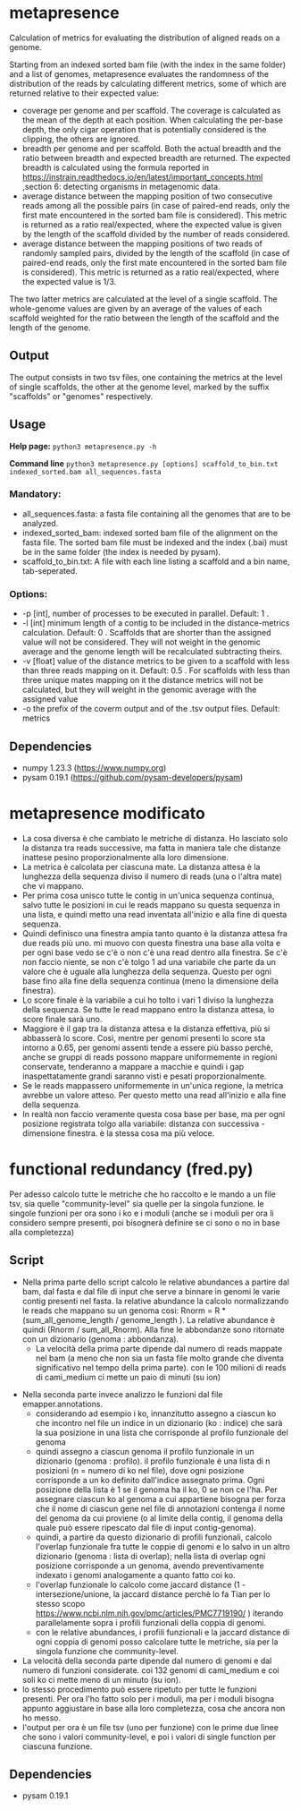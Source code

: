 # metapresence
Calculation of metrics for evaluating the distribution of aligned reads on a genome.

Starting from an indexed sorted bam file (with the index in the same folder) and a list of genomes, metapresence evaluates the randomness of the distribution of the reads by calculating different metrics, some of which are returned relative to their expected value:
- coverage per genome and per scaffold. The coverage is calculated as the mean of the depth at each position. When calculating the per-base depth, the only cigar operation that is potentially considered is the clipping, the others are ignored.
- breadth per genome and per scaffold.  Both the actual breadth and the ratio between breadth and expected breadth are returned. The expected breadth is calculated using the formula reported in https://instrain.readthedocs.io/en/latest/important_concepts.html ,section 6: detecting organisms in metagenomic data.
- average distance between the mapping position of two consecutive reads among all the possible pairs (in case of paired-end reads, only the first mate encountered in the sorted bam file is considered). This metric is returned as a ratio real/expected, where the expected value is given by the length of the scaffold divided by the number of reads considered.
- average distance between the mapping positions of two reads of randomly sampled pairs, divided by the length of the scaffold (in case of paired-end reads, only the first mate encountered in the sorted bam file is considered). This metric is returned as a ratio real/expected, where the expected value is 1/3.

The two latter metrics are calculated at the level of a single scaffold. The whole-genome values are given by an average of the values of each scaffold weighted for the ratio between the length of the scaffold and the length of the genome.

## Output

The output consists in two tsv files, one containing the metrics at the level of single scaffolds, the other at the genome level, marked by the suffix "scaffolds" or "genomes" respectively.

## Usage
**Help page:**
  `python3 metapresence.py -h`
  
**Command line**
   `python3 metapresence.py [options] scaffold_to_bin.txt indexed_sorted.bam all_sequences.fasta`

### Mandatory:
- all_sequences.fasta: a fasta file containing all the genomes that are to be analyzed.
- indexed_sorted_bam: indexed sorted bam file of the alignment on the fasta file. The sorted bam file must be indexed and the index (.bai) must be in the same
  folder (the index is needed by pysam). 
- scaffold_to_bin.txt: A file with each line listing a scaffold and a bin name, tab-seperated. 

### Options:
- -p [int], number of processes to be executed in parallel. Default: 1 .
- -l [int] minimum length of a contig to be included in the distance-metrics calculation. Default: 0 .
  Scaffolds that are shorter than the assigned value will not be considered. They will not weight in the genomic average and the genome length will be recalculated
  subtracting theirs.
- -v [float] value of the distance metrics to be given to a scaffold with less than three reads mapping on it. Default: 0.5 .
  For scaffolds with less than three unique mates mapping on it the distance metrics will not be calculated, but they will weight in the genomic average with the
  assigned value
- -o the prefix of the coverm output and of the .tsv output files. Default: metrics

## Dependencies
- numpy 1.23.3 (https://www.numpy.org)
- pysam 0.19.1 (https://github.com/pysam-developers/pysam)

# metapresence modificato
- La cosa diversa è che cambiato le metriche di distanza. Ho lasciato solo la distanza tra reads successive, ma fatta in maniera tale che distanze inattese pesino proporzionalmente alla loro dimensione.
- La metrica è calcolata per ciascuna mate. La distanza attesa è la lunghezza della sequenza diviso il numero di reads (una o l'altra mate) che vi mappano.
- Per prima cosa unisco tutte le contig in un'unica sequenza continua, salvo tutte le posizioni in cui le reads mappano su questa sequenza in una lista, e quindi metto una read inventata all'inizio e alla fine di questa sequenza.
- Quindi definisco una finestra ampia tanto quanto è la distanza attesa fra due reads più uno. mi muovo con questa finestra una base alla volta e per ogni base vedo se c'è o non c'è una read dentro alla finestra. Se c'è non faccio niente, se non c'è tolgo 1 ad una variabile che parte da un valore che è uguale alla lunghezza della sequenza. Questo per ogni base fino alla fine della sequenza continua (meno la dimensione della finestra).
- Lo score finale è la variabile a cui ho tolto i vari 1 diviso la lunghezza della sequenza. Se tutte le read mappano entro la distanza attesa, lo score finale sarà uno.
- Maggiore è il gap tra la distanza attesa e la distanza effettiva, più si abbasserà lo score. Così, mentre per genomi presenti lo score sta intorno a 0.65, per genomi assenti tende a essere più basso perchè, anche se gruppi di reads possono mappare uniformemente in regioni conservate, tenderanno a mappare a macchie e quindi i gap inaspettatamente grandi saranno visti e pesati proporzionalmente.
- Se le reads mappassero uniformemente in un'unica regione, la metrica avrebbe un valore atteso. Per questo metto una read all'inizio e alla fine della sequenza.
- In realtà non faccio veramente questa cosa base per base, ma per ogni posizione registrata tolgo alla variabile: distanza con successiva - dimensione finestra. è la stessa cosa ma più veloce.



# functional redundancy (fred.py)
Per adesso calcolo tutte le metriche che ho raccolto e le mando a un file tsv, sia quelle "community-level" sia quelle per la singola funzione. le singole funzioni per ora sono i ko e i moduli (anche se i moduli per ora li considero sempre presenti, poi bisognerà definire se ci sono o no in base alla completezza)
## Script
* Nella prima parte dello script calcolo le relative abundances a partire dal bam, dal fasta e dal file di input che serve a binnare in genomi le varie contig presenti nel fasta. la relative abundance la calcolo normalizzando le reads che mappano su un genoma cosi: Rnorm = R * (sum_all_genome_length / genome_length ). La relative abundance è quindi (Rnorm / sum_all_Rnorm). Alla fine le abbondanze sono ritornate con un dizionario (genoma : abbondanza).
  * La velocità della prima parte dipende dal numero di reads mappate nel bam (a meno che non sia un fasta file molto grande che diventa significativo nel tempo della prima parte). con le 100 milioni di reads di cami_medium ci mette un paio di minuti (su ion)
- Nella seconda parte invece analizzo le funzioni dal file emapper.annotations.
  - considerando ad esempio i ko, innanzitutto assegno a ciascun ko che incontro nel file un indice in un dizionario (ko : indice) che sarà la sua posizione in una lista che corrisponde al profilo funzionale del genoma
  - quindi assegno a ciascun genoma il profilo funzionale in un dizionario (genoma : profilo). il profilo funzionale è una lista di n posizioni (n = numero di ko nel file), dove ogni posizione corrisponde a un ko definito dall'indice assegnato prima. Ogni posizione della lista è 1 se il genoma ha il ko, 0 se non ce l'ha. Per assegnare ciascun ko al genoma a cui appartiene bisogna per forza che il nome di ciascun gene nel file di annotazioni contenga il nome del genoma da cui proviene (o al limite della contig, il genoma della quale può essere ripescato dal file di input contig-genoma).
  - quindi, a partire da questo dizionario di profili funzionali, calcolo l'overlap funzionale fra tutte le coppie di genomi e lo salvo in un altro dizionario (genoma : lista di overlap); nella lista di overlap ogni posizione corrisponde a un genoma, avendo preventivamente indexato i genomi analogamente a quanto fatto coi ko.
  - l'overlap funzionale lo calcolo come jaccard distance (1 - intersezione/unione, la jaccard distance perchè lo fa Tian per lo stesso scopo https://www.ncbi.nlm.nih.gov/pmc/articles/PMC7719190/ ) iterando parallelamente sopra i profili funzionali della coppia di genomi.
  - con le relative abundances, i profili funzionali e la jaccard distance di ogni coppia di genomi posso calcolare tutte le metriche, sia per la singola funzione che community-level.
- La velocità della seconda parte dipende dal numero di genomi e dal numero di funzioni considerate. coi 132 genomi di cami_medium e coi soli ko ci mette meno di un minuto (su ion).
- lo stesso procedimento può essere ripetuto per tutte le funzioni presenti. Per ora l'ho fatto solo per i moduli, ma per i moduli bisogna appunto aggiustare in base alla loro completezza, cosa che ancora non ho messo.
- l'output per ora è un file tsv (uno per funzione) con le prime due linee che sono i valori community-level, e poi i valori di single function per ciascuna funzione.
## Dependencies
- pysam 0.19.1

